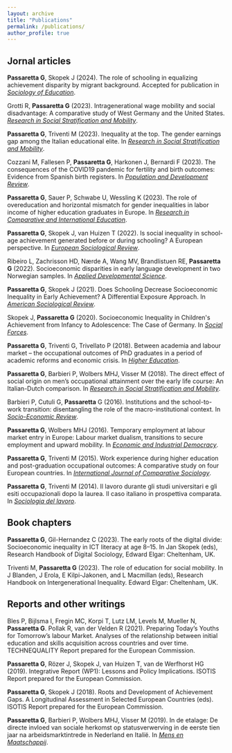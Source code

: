 ```yaml
---
layout: archive
title: "Publications"
permalink: /publications/
author_profile: true
---
```


## Jornal articles

**Passaretta G**, Skopek J (2024). The role of schooling in equalizing achievement disparity by migrant background. Accepted for publication in [_Sociology of Education_](https://osf.io/preprints/socarxiv/s7ryh/).

Grotti R, **Passaretta G** (2023). Intragenerational wage mobility and social disadvantage: A comparative
study of West Germany and the United States. [_Research in Social Stratification and Mobility_](https://www.sciencedirect.com/science/article/pii/S0276562423000872).

**Passaretta G**, Triventi M (2023). Inequality at the top. The gender earnings gap among the Italian educational elite. In [_Research in Social Stratification and Mobility_](https://www.sciencedirect.com/science/article/pii/S0276562423000409).

Cozzani M, Fallesen P, **Passaretta G**, Harkonen J, Bernardi F (2023). The consequences of the COVID19 pandemic for fertility and birth outcomes: Evidence from Spanish birth registers. In [_Population and Development Review_](https://onlinelibrary.wiley.com/journal/17284457).

**Passaretta G**, Sauer P, Schwabe U, Wessling K (2023). The role of overeducation and horizontal mismatch for gender inequalities in labor income of higher education graduates in Europe. In [_Research in Comparative and International Education_](https://journals.sagepub.com/home/rci).

**Passaretta G**, Skopek J, van Huizen T (2022). Is social inequality in school-age achievement generated before or during schooling? A European perspective. In [_European Sociological Review_](https://academic.oup.com/esr).

Ribeiro L, Zachrisson HD, Nærde A, Wang MV, Brandlistuen RE, **Passaretta G** (2022). Socioeconomic disparities in early language development in two Norwegian samples. In [_Applied Developmental Science_](https://www.tandfonline.com/toc/hads20/current).

**Passaretta G**, Skopek J (2021). Does Schooling Decrease Socioeconomic Inequality in Early Achievement? A Differential Exposure Approach. In [_American Sociological Review_](https://journals.sagepub.com/doi/full/10.1177/00031224211049188).

Skopek J, **Passaretta G** (2020). Socioeconomic Inequality in Children's Achievement from Infancy to Adolescence: The Case of Germany.  In [_Social Forces_](https://academic.oup.com/sf/article/100/1/86/5924408?login=true).

**Passaretta G**, Triventi G, Trivellato P (2018). Between academia and labour market – the occupational outcomes of PhD graduates in a period of academic reforms and economic crisis.  In [_Higher Education_](https://link.springer.com/article/10.1007/s10734-018-0288-4).

**Passaretta G**, Barbieri P, Wolbers MHJ, Visser M (2018). The direct effect of social origin on men’s occupational attainment over the early life course: An Italian-Dutch comparison. In [_Research in Social Stratification and Mobility_](https://www.sciencedirect.com/science/article/pii/S0276562417300859?via%3Dihub).

Barbieri P, Cutuli G, **Passaretta** G (2016). Institutions and the school-to-work transition: disentangling the role of the macro-institutional context. In [_Socio-Economic Review_](https://academic.oup.com/ser/article/16/1/161/2890794).

**Passaretta G**, Wolbers MHJ (2016). Temporary employment at labour market entry in Europe: Labour market dualism, transitions to secure employment and upward mobility. In [_Economic and Industrial Democracy_](https://journals.sagepub.com/doi/full/10.1177/0143831X16652946).

**Passaretta G**, Triventi M (2015). Work experience during higher education and post-graduation occupational outcomes: A comparative study on four European countries. In [_International Journal of Comparative Sociology_](https://journals.sagepub.com/doi/10.1177/0020715215587772).

**Passaretta G**, Triventi M (2014). Il lavoro durante gli studi universitari e gli esiti occupazionali dopo la laurea. Il caso italiano in prospettiva comparata. In [_Sociologia del lavoro_](https://www.francoangeli.it/riviste/Scheda_Rivista.aspx?IDArticolo=52659&idRivista=83).

## Book chapters

**Passaretta G**, Gil-Hernandez C (2023). The early roots of the digital divide: Socioeconomic inequality in ICT literacy at age 8–15. In Jan Skopek (eds), Research Handbook of Digital Sociology, Edward Elgar: Cheltenham, UK.

Triventi M, **Passaretta G** (2023). The role of education for social mobility. In J Blanden, J Erola, E Kilpi-Jakonen, and L Macmillan (eds), Research Handbook on Intergenerational Inequality. Edward Elgar: Cheltenham, UK.
 
## Reports and other writings

Bles P, Bijlsma I, Fregin MC, Korpi T, Lutz LM, Levels M, Mueller N, **Passaretta G**. Pollak R, van der Velden R (2021). Preparing Today’s Youths for Tomorrow’s labour Market. Analyses of the relationship between initial education and skills acquisition across countries and over time. TECHNEQUALITY Report prepared for the European Commission.

**Passaretta G**, Rözer J, Skopek J, van Huizen T, van de Werfhorst HG (2019). Integrative Report (WP1): Lessons and Policy Implications. ISOTIS Report prepared for the European Commission.

**Passaretta G**, Skopek J (2018). Roots and Development of Achievement Gaps. A Longitudinal Assessment in Selected European Countries (eds). ISOTIS Report prepared for the European Commission.

**Passaretta G**, Barbieri P, Wolbers MHJ, Visser M (2019). In de etalage: De directe invloed van sociale herkomst op statusverwerving in de eerste tien jaar na arbeidsmarktintrede in Nederland en Italië. In [_Mens en Maatschappij_](https://www.aup-online.com/content/journals/00259454).

<!-- 








## Reports and others



<!--
This is your cheat sheet

Remember:

Pages_ contains the information that you want to show in your website for each "page": i.e: about.md
Data_ /navigation.yml contains the "layout" of your websites

#HEADLINE
##HEADLINE 2
##HEADLINE 3


[write here the word you want to be with the link](here the url)

write here to _italic_

write here to **bold**

This adds a circle before your phrase (item)

[whatever you write here would appear with underlined]

-->
